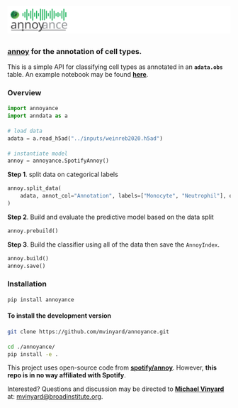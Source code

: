 # ![logo](/docs/images/annoyance.logo.svg)

### [**annoy**](https://github.com/spotify/annoy) for the **an**notation of **ce**ll types. 


This is a simple API for classifying cell types as annotated in an **`adata.obs`** table. An example notebook may be found [**here**](docs/notebooks/annoyance.example.pbmc3k.ipynb).

### Overview
```python
import annoyance
import anndata as a

# load data
adata = a.read_h5ad("../inputs/weinreb2020.h5ad")

# instantiate model
annoy = annoyance.SpotifyAnnoy()
```

**Step 1**. split data on categorical labels
```python
annoy.split_data(
    adata, annot_col="Annotation", labels=["Monocyte", "Neutrophil"], on="X_pca"
)
```

**Step 2**. Build and evaluate the predictive model based on the data split

```python
annoy.prebuild()
```

**Step 3**. Build the classifier using all of the data then save the `AnnoyIndex`. 
```python
annoy.build()
annoy.save()
```


### Installation

```BASH
pip install annoyance
```

#### To install the development version

```BASH
git clone https://github.com/mvinyard/annoyance.git

cd ./annoyance/
pip install -e .
```

This project uses open-source code from [**spotify/annoy**](https://github.com/spotify/annoy). However, **this repo is in no way affiliated with Spotify**. 

Interested? Questions and discussion may be directed to [**Michael Vinyard**](https://github.com/mvinyard) at: [mvinyard@broadinstitute.org](mailto:mvinyard@broadinstitute.org). 
